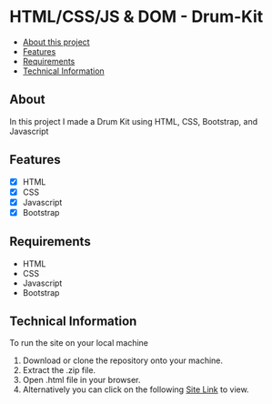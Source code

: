 # HTML/CSS/JS & DOM - Drum-Kit

- [About this project](#about)
- [Features](#features)
- [Requirements](#requirements)
- [Technical Information](#technical_information)

<a name="about"></a>
## About
In this project I made a Drum Kit using
HTML, CSS, Bootstrap, and Javascript

<a name="features"></a>
## Features
- [x] HTML
- [x] CSS
- [x] Javascript
- [x] Bootstrap

<a name="requirements"></a>
## Requirements
- HTML
- CSS
- Javascript
- Bootstrap

<a name="technical_information"></a>
## Technical Information

To run the site on your local machine

1. Download or clone the repository onto your machine.
2. Extract the .zip file.
3. Open .html file in your browser.
5. Alternatively you can click on the following [Site Link](https://aniketpathak.live/Projects/DrumKit/index.html "Site Link") to view.